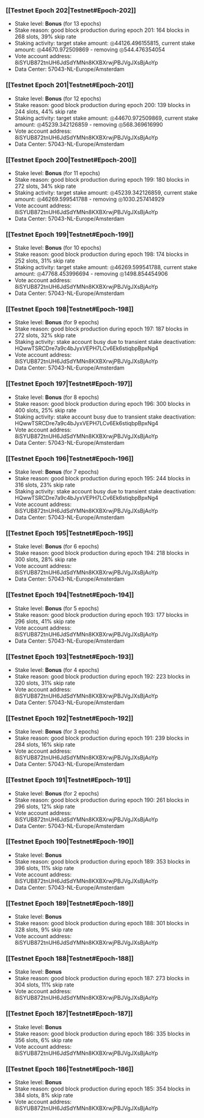 ### [[Testnet Epoch 202|Testnet#Epoch-202]]
* Stake level: **Bonus** (for 13 epochs)
* Stake reason: good block production during epoch 201: 164 blocks in 268 slots, 39% skip rate
* Staking activity: target stake amount: ◎44126.496155815, current stake amount: ◎44670.972509869 - removing ◎544.476354054
* Vote account address: 8iSYUB872tnUH6JdSdYMNn8KXBXrwjPBJVgJXsBjAoYp
* Data Center: 57043-NL-Europe/Amsterdam
### [[Testnet Epoch 201|Testnet#Epoch-201]]
* Stake level: **Bonus** (for 12 epochs)
* Stake reason: good block production during epoch 200: 139 blocks in 244 slots, 44% skip rate
* Staking activity: target stake amount: ◎44670.972509869, current stake amount: ◎45239.342126859 - removing ◎568.369616990
* Vote account address: 8iSYUB872tnUH6JdSdYMNn8KXBXrwjPBJVgJXsBjAoYp
* Data Center: 57043-NL-Europe/Amsterdam
### [[Testnet Epoch 200|Testnet#Epoch-200]]
* Stake level: **Bonus** (for 11 epochs)
* Stake reason: good block production during epoch 199: 180 blocks in 272 slots, 34% skip rate
* Staking activity: target stake amount: ◎45239.342126859, current stake amount: ◎46269.599541788 - removing ◎1030.257414929
* Vote account address: 8iSYUB872tnUH6JdSdYMNn8KXBXrwjPBJVgJXsBjAoYp
* Data Center: 57043-NL-Europe/Amsterdam
### [[Testnet Epoch 199|Testnet#Epoch-199]]
* Stake level: **Bonus** (for 10 epochs)
* Stake reason: good block production during epoch 198: 174 blocks in 252 slots, 31% skip rate
* Staking activity: target stake amount: ◎46269.599541788, current stake amount: ◎47768.453996694 - removing ◎1498.854454906
* Vote account address: 8iSYUB872tnUH6JdSdYMNn8KXBXrwjPBJVgJXsBjAoYp
* Data Center: 57043-NL-Europe/Amsterdam
### [[Testnet Epoch 198|Testnet#Epoch-198]]
* Stake level: **Bonus** (for 9 epochs)
* Stake reason: good block production during epoch 197: 187 blocks in 272 slots, 32% skip rate
* Staking activity: stake account busy due to transient stake deactivation: HQwwTSRCDre7a9c4bJyxVEPH7LCv6Ek6stiqbpBpxNg4
* Vote account address: 8iSYUB872tnUH6JdSdYMNn8KXBXrwjPBJVgJXsBjAoYp
* Data Center: 57043-NL-Europe/Amsterdam
### [[Testnet Epoch 197|Testnet#Epoch-197]]
* Stake level: **Bonus** (for 8 epochs)
* Stake reason: good block production during epoch 196: 300 blocks in 400 slots, 25% skip rate
* Staking activity: stake account busy due to transient stake deactivation: HQwwTSRCDre7a9c4bJyxVEPH7LCv6Ek6stiqbpBpxNg4
* Vote account address: 8iSYUB872tnUH6JdSdYMNn8KXBXrwjPBJVgJXsBjAoYp
* Data Center: 57043-NL-Europe/Amsterdam
### [[Testnet Epoch 196|Testnet#Epoch-196]]
* Stake level: **Bonus** (for 7 epochs)
* Stake reason: good block production during epoch 195: 244 blocks in 316 slots, 23% skip rate
* Staking activity: stake account busy due to transient stake deactivation: HQwwTSRCDre7a9c4bJyxVEPH7LCv6Ek6stiqbpBpxNg4
* Vote account address: 8iSYUB872tnUH6JdSdYMNn8KXBXrwjPBJVgJXsBjAoYp
* Data Center: 57043-NL-Europe/Amsterdam
### [[Testnet Epoch 195|Testnet#Epoch-195]]
* Stake level: **Bonus** (for 6 epochs)
* Stake reason: good block production during epoch 194: 218 blocks in 300 slots, 28% skip rate
* Vote account address: 8iSYUB872tnUH6JdSdYMNn8KXBXrwjPBJVgJXsBjAoYp
* Data Center: 57043-NL-Europe/Amsterdam
### [[Testnet Epoch 194|Testnet#Epoch-194]]
* Stake level: **Bonus** (for 5 epochs)
* Stake reason: good block production during epoch 193: 177 blocks in 296 slots, 41% skip rate
* Vote account address: 8iSYUB872tnUH6JdSdYMNn8KXBXrwjPBJVgJXsBjAoYp
* Data Center: 57043-NL-Europe/Amsterdam
### [[Testnet Epoch 193|Testnet#Epoch-193]]
* Stake level: **Bonus** (for 4 epochs)
* Stake reason: good block production during epoch 192: 223 blocks in 320 slots, 31% skip rate
* Vote account address: 8iSYUB872tnUH6JdSdYMNn8KXBXrwjPBJVgJXsBjAoYp
* Data Center: 57043-NL-Europe/Amsterdam
### [[Testnet Epoch 192|Testnet#Epoch-192]]
* Stake level: **Bonus** (for 3 epochs)
* Stake reason: good block production during epoch 191: 239 blocks in 284 slots, 16% skip rate
* Vote account address: 8iSYUB872tnUH6JdSdYMNn8KXBXrwjPBJVgJXsBjAoYp
* Data Center: 57043-NL-Europe/Amsterdam
### [[Testnet Epoch 191|Testnet#Epoch-191]]
* Stake level: **Bonus** (for 2 epochs)
* Stake reason: good block production during epoch 190: 261 blocks in 296 slots, 12% skip rate
* Vote account address: 8iSYUB872tnUH6JdSdYMNn8KXBXrwjPBJVgJXsBjAoYp
* Data Center: 57043-NL-Europe/Amsterdam
### [[Testnet Epoch 190|Testnet#Epoch-190]]
* Stake level: **Bonus**
* Stake reason: good block production during epoch 189: 353 blocks in 396 slots, 11% skip rate
* Vote account address: 8iSYUB872tnUH6JdSdYMNn8KXBXrwjPBJVgJXsBjAoYp
* Data Center: 57043-NL-Europe/Amsterdam
### [[Testnet Epoch 189|Testnet#Epoch-189]]
* Stake level: **Bonus**
* Stake reason: good block production during epoch 188: 301 blocks in 328 slots, 9% skip rate
* Vote account address: 8iSYUB872tnUH6JdSdYMNn8KXBXrwjPBJVgJXsBjAoYp
### [[Testnet Epoch 188|Testnet#Epoch-188]]
* Stake level: **Bonus**
* Stake reason: good block production during epoch 187: 273 blocks in 304 slots, 11% skip rate
* Vote account address: 8iSYUB872tnUH6JdSdYMNn8KXBXrwjPBJVgJXsBjAoYp
### [[Testnet Epoch 187|Testnet#Epoch-187]]
* Stake level: **Bonus**
* Stake reason: good block production during epoch 186: 335 blocks in 356 slots, 6% skip rate
* Vote account address: 8iSYUB872tnUH6JdSdYMNn8KXBXrwjPBJVgJXsBjAoYp
### [[Testnet Epoch 186|Testnet#Epoch-186]]
* Stake level: **Bonus**
* Stake reason: good block production during epoch 185: 354 blocks in 384 slots, 8% skip rate
* Vote account address: 8iSYUB872tnUH6JdSdYMNn8KXBXrwjPBJVgJXsBjAoYp